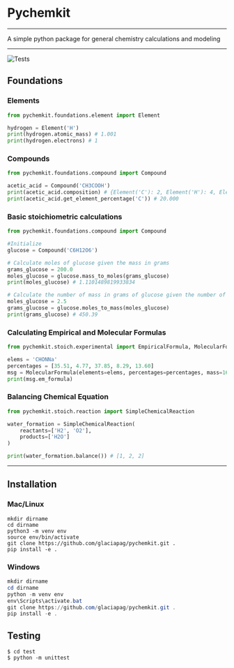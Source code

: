 # Pychemkit

---

A simple python package for general chemistry calculations and modeling

---

![Tests](https://github.com/glaciapag/pychemkit/actions/workflows/unittest-workflow.yml/badge.svg)

## Foundations

### Elements

```python
from pychemkit.foundations.element import Element

hydrogen = Element('H')
print(hydrogen.atomic_mass) # 1.001
print(hydrogen.electrons) # 1
```

### Compounds

```python
from pychemkit.foundations.compound import Compound

acetic_acid = Compound('CH3COOH')
print(acetic_acid.composition) # {Element('C'): 2, Element('H'): 4, Element('O'): 2}
print(acetic_acid.get_element_percentage('C')) # 20.000
```

### Basic stoichiometric calculations

```python
from pychemkit.foundations.compound import Compound

#Initialize
glucose = Compound('C6H12O6')

# Calculate moles of glucose given the mass in grams
grams_glucose = 200.0
moles_glucose = glucose.mass_to_moles(grams_glucose)
print(moles_glucose) # 1.1101489819933834

# Calculate the number of mass in grams of glucose given the number of moles
moles_glucose = 2.5
grams_glucose = glucose.moles_to_mass(moles_glucose)
print(grams_glucose) # 450.39
```

### Calculating Empirical and Molecular Formulas

```python
from pychemkit.stoich.experimental import EmpiricalFormula, MolecularFormula

elems = 'CHONNa'
percentages = [35.51, 4.77, 37.85, 8.29, 13.60]
msg = MolecularFormula(elements=elems, percentages=percentages, mass=169)
print(msg.em_formula)
```

### Balancing Chemical Equation

```python
from pychemkit.stoich.reaction import SimpleChemicalReaction

water_formation = SimpleChemicalReaction(
    reactants=['H2', 'O2'],
    products=['H2O']
)

print(water_formation.balance()) # [1, 2, 2]
```

---

## Installation

### Mac/Linux

```commandline
mkdir dirname
cd dirname
python3 -m venv env
source env/bin/activate
git clone https://github.com/glaciapag/pychemkit.git .
pip install -e .
```

### Windows

```powershell
mkdir dirname
cd dirname
python -m venv env
env\Scripts\activate.bat
git clone https://github.com/glaciapag/pychemkit.git .
pip install -e .
```

## Testing

```commandline
$ cd test
$ python -m unittest
```

